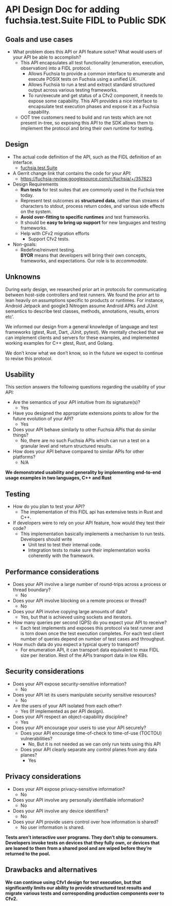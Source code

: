 # API Design Doc for adding fuchsia.test.Suite FIDL to Public SDK

## Goals and use cases

* What problem does this API or API feature solve? What would users of your API
  be able to accomplish?
  * This API encapsulates all test functionality (enumeration, execution,
    observation) into a FIDL protocol.
    * Allows Fuchsia to provide a common interface to enumerate and execute
      POSIX tests on Fuchsia using a unified UX.
    * Allows Fuchsia to run a test and extract standard structured output across
      various testing frameworks.
    * To run/execute and get status of a Cfv2 component, it needs to expose some
      capability. This API provides a nice interface to encapsulate test
      execution phases and expose it as a Fuchsia capability.
  * OOT tree customers need to build and run tests which are not present
    in-tree, so exposing this API to the SDK allows them to implement the
    protocol and bring their own runtime for testing.

## Design

* The actual code definition of the API, such as the FIDL definition of an
  interface.
  * [fuchsia.test.Suite][suite-protocol]
* A Gerrit change link that contains the code for your API:
  * <https://fuchsia-review.googlesource.com/c/fuchsia/+/357623>
* Design Requirements
  * **Run tests** for test suites that are commonly used in the Fuchsia tree
    today.
  * Represent test outcomes as **structured data**, rather than streams of
    characters to stdout, process return codes, and various side effects on the
    system.
  * **Avoid over-fitting to specific runtimes** and test frameworks.
  * It should be **easy to bring up support** for new languages and testing
    frameworks.
  * Help with CFv2 migration efforts
    * Support Cfv2 tests.
* Non-goals:
  * Redefine/reinvent testing. \
**BYOR** means that developers will bring their own concepts, frameworks, and
expectations. Our role is to _accommodate_.

## Unknowns

During early design, we researched prior art in protocols for communicating
between host-side controllers and test runners. We found the prior art to lean
heavily on assumptions specific to products or runtimes. For instance, Android
Jetpack and google3 Nitrogen assume Android APKs and JUnit semantics to describe
test classes, methods, annotations, results, errors etc’.

We informed our design from a general knowledge of language and test frameworks
(gtest, Rust, Dart, JUnit, pytest). We mentally checked that we can implement
clients and servers for these examples, and implemented working examples for C++
gtest, Rust, and Golang.

We don’t know what we don’t know, so in the future we expect to continue to
revise this protocol.

## Usability

This section answers the following questions regarding the usability of your
API:

* Are the semantics of your API intuitive from its signature(s)?
  * Yes
* Have you designed the appropriate extensions points to allow for the future
  evolution of your API?
  * Yes
* Does your API behave similarly to other Fuchsia APIs that do similar things?
  * No, there are no such Fuchsia APIs which can run a test on a granular level
    and return structured results.
* How does your API behave compared to similar APIs for other platforms?
  * N/A

**We demonstrated usability and generality by implementing end-to-end usage
examples in two languages, C++ and Rust**

## Testing

* How do you plan to test your API?
  * The implementation of this FIDL api has extensive tests in Rust and C++.
* If developers were to rely on your API feature, how would they test their
  code?
  * This implementation basically implements a mechanism to run tests.
    Developers should write
    * Unit test to test their internal code.
    * Integration tests to make sure their implementation works coherently with
      the framework.

## Performance considerations

* Does your API involve a large number of round-trips across a process or thread
  boundary?
  * No
* Does your API involve blocking on a remote process or thread?
  * No
* Does your API involve copying large amounts of data?
  * Yes, but that is achieved using sockets and iterators.
* How many queries per second (QPS) do you expect your API to receive?
  * Each test implements and exposes this protocol via test runner and is torn
    down once the test execution completes. For each test client number of
    queries depend on number of test cases and throughput.
* How much data do you expect a typical query to transport?
  * For enumeration API, it can transport data equivalent to max FIDL size per
    iteration. Rest of the APIs transport data in low KBs.

## Security considerations

* Does your API expose security-sensitive information?
  * No
* Does your API let its users manipulate security sensitive resources?
  * No
* Are the users of your API isolated from each other?
  * Yes (If implemented as per API design).
* Does your API respect an object-capability discipline?
  * Yes
* Does your API encourage your users to use your API securely?
  * Does your API encourage time-of-check to time-of-use (TOCTOU)
    vulnerabilities?
    * No, But it is not needed as we can only run tests using this API
  * Does your API clearly separate any control planes from any data planes?
    * Yes

## Privacy considerations

* Does your API expose privacy-sensitive information?
  * No
* Does your API involve any personally identifiable information?
  * No
* Does your API involve any device identifiers?
  * No
* Does your API provide users control over how information is shared?
  * No user information is shared.

**Tests aren’t interactive user programs. They don’t ship to consumers.
Developers invoke tests on devices that they fully own, or devices that are
loaned to them from a shared pool and are wiped before they’re returned to the
pool.**

## Drawbacks and alternatives

**We can continue using Cfv1 design for test execution, but that significantly
limits our ability to provide structured test results and migrate various tests
and corresponding production components over to Cfv2.**

[suite-protocol]: https://osscs.corp.google.com/fuchsia/fuchsia/+/main:sdk/fidl/fuchsia.test/suite.fidl